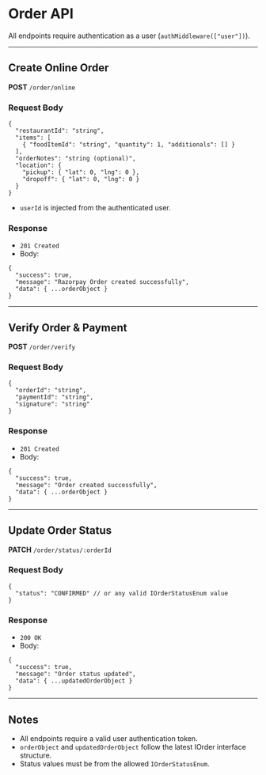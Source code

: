 # Order API

All endpoints require authentication as a user (`authMiddleware(["user"])`).

---

## Create Online Order

**POST** `/order/online`

### Request Body
```
{
  "restaurantId": "string",
  "items": [
    { "foodItemId": "string", "quantity": 1, "additionals": [] }
  ],
  "orderNotes": "string (optional)",
  "location": {
    "pickup": { "lat": 0, "lng": 0 },
    "dropoff": { "lat": 0, "lng": 0 }
  }
}
```
- `userId` is injected from the authenticated user.

### Response
- `201 Created`
- Body:
```
{
  "success": true,
  "message": "Razorpay Order created successfully",
  "data": { ...orderObject }
}
```

---

## Verify Order & Payment

**POST** `/order/verify`

### Request Body
```
{
  "orderId": "string",
  "paymentId": "string",
  "signature": "string"
}
```

### Response
- `201 Created`
- Body:
```
{
  "success": true,
  "message": "Order created successfully",
  "data": { ...orderObject }
}
```

---

## Update Order Status

**PATCH** `/order/status/:orderId`

### Request Body
```
{
  "status": "CONFIRMED" // or any valid IOrderStatusEnum value
}
```

### Response
- `200 OK`
- Body:
```
{
  "success": true,
  "message": "Order status updated",
  "data": { ...updatedOrderObject }
}
```

---

## Notes
- All endpoints require a valid user authentication token.
- `orderObject` and `updatedOrderObject` follow the latest IOrder interface structure.
- Status values must be from the allowed `IOrderStatusEnum`. 